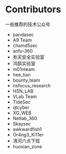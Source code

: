 # Contributors

一些推荐的技术公众号
- pandasec
- A9 Team
- chamd5sec
- anfu-360
- 弥天安全实验室
- 鸿鹄实验室
- m01nteam
- hee_tian
- bounty_team
- nsfocus_research
- HSN_LAB
- VLab Team
- TideSec
- qtcyber
- XG_WEB
- Netlab_360
- Skaysec
- awkwardfish1
- Or4ng3_Ki11er
- 清河六点下班
- huoxian_zone